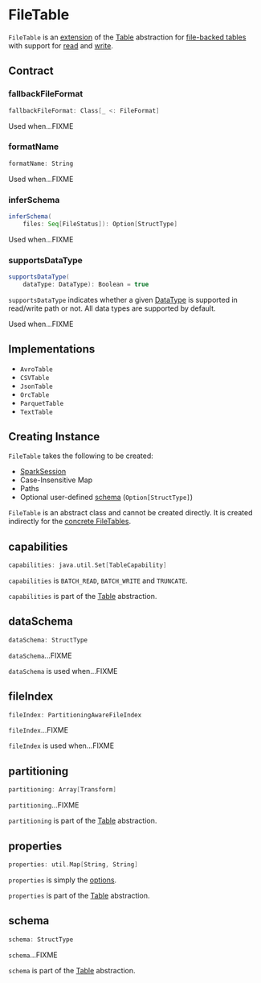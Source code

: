 # FileTable

`FileTable` is an [extension](#contract) of the [Table](Table.md) abstraction for [file-backed tables](#implementations) with support for [read](SupportsRead.md) and [write](SupportsWrite.md).

## Contract

### fallbackFileFormat

```scala
fallbackFileFormat: Class[_ <: FileFormat]
```

Used when...FIXME

### formatName

```scala
formatName: String
```

Used when...FIXME

### inferSchema

```scala
inferSchema(
    files: Seq[FileStatus]): Option[StructType]
```

Used when...FIXME

### supportsDataType

```scala
supportsDataType(
    dataType: DataType): Boolean = true
```

`supportsDataType` indicates whether a given [DataType](../../spark-sql-DataType.md) is supported in read/write path or not.
All data types are supported by default.

Used when...FIXME

## Implementations

* `AvroTable`
* `CSVTable`
* `JsonTable`
* `OrcTable`
* `ParquetTable`
* `TextTable`

## Creating Instance

`FileTable` takes the following to be created:

* <span id="sparkSession"> [SparkSession](../../SparkSession.md)
* <span id="options"> Case-Insensitive Map
* <span id="paths"> Paths
* <span id="userSpecifiedSchema"> Optional user-defined [schema](../../spark-sql-StructType.md) (`Option[StructType]`)

`FileTable` is an abstract class and cannot be created directly. It is created indirectly for the [concrete FileTables](#implementations).

## capabilities

```scala
capabilities: java.util.Set[TableCapability]
```

`capabilities` is `BATCH_READ`, `BATCH_WRITE` and `TRUNCATE`.

`capabilities` is part of the [Table](Table.md#capabilities) abstraction.

## dataSchema

```scala
dataSchema: StructType
```

`dataSchema`...FIXME

`dataSchema` is used when...FIXME

## fileIndex

```scala
fileIndex: PartitioningAwareFileIndex
```

`fileIndex`...FIXME

`fileIndex` is used when...FIXME

## partitioning

```scala
partitioning: Array[Transform]
```

`partitioning`...FIXME

`partitioning` is part of the [Table](Table.md#partitioning) abstraction.

## properties

```scala
properties: util.Map[String, String]
```

`properties` is simply the [options](#options).

`properties` is part of the [Table](Table.md#properties) abstraction.

## schema

```scala
schema: StructType
```

`schema`...FIXME

`schema` is part of the [Table](Table.md#schema) abstraction.
